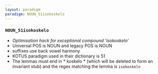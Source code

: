 ```yaml
---
layout: paradigm
paradigm: NOUN_51isokoskelo
---
```

### ` NOUN_51isokoskelo `

* _Optimisation hack for exceptional compound ’isokoskelo’_
* Universal POS is NOUN and legacy POS is NOUN
* suffixes use back vowel harmony
* KOTUS paradigm used in their dictionary is 51
* The lemmas must end in * koskelo * (which will be deleted to form an invariant stub) and the regex matching the lemma is ` isokoskelo `
